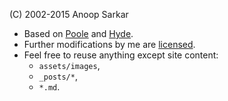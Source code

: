 (C) 2002-2015 Anoop Sarkar

* Based on [Poole](http://getpoole.com) and [Hyde](http://hyde.getpoole.com).
* Further modifications by me are [licensed](LICENSE.md).
* Feel free to reuse anything except site content:
  * `assets/images`,
  * `_posts/*`,
  * `*.md`.
